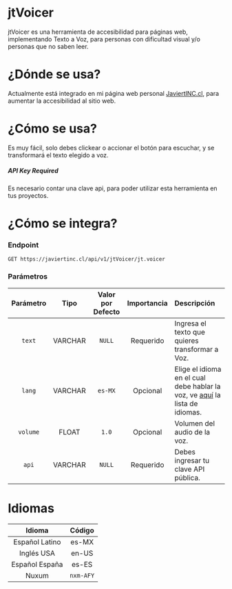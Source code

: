 # jtVoicer

jtVoicer es una herramienta de accesibilidad para páginas web, implementando Texto a Voz, para personas con dificultad visual y/o personas que no saben leer.

# ¿Dónde se usa?

Actualmente está integrado en mi página web personal [JaviertINC.cl](https://javiertinc.cl), para aumentar la accesibilidad al sitio web.

# ¿Cómo se usa?

Es muy fácil, solo debes clickear o accionar el botón para escuchar, y se transformará el texto elegido a voz.

##### API Key Required

Es necesario contar una clave api, para poder utilizar esta herramienta en tus proyectos.

# ¿Cómo se integra?



### Endpoint
```
GET https://javiertinc.cl/api/v1/jtVoicer/jt.voicer
```

### Parámetros
| Parámetro | Tipo | Valor por Defecto | Importancia | Descripción |
| :---: | :---: | :---: | :---: | :--- |
| `text` | VARCHAR | `NULL` | Requerido | Ingresa el texto que quieres transformar a Voz. |
| `lang` | VARCHAR | `es-MX` | Opcional | Elige el idioma en el cual debe hablar la voz, ve [aquí](#idiomas) la lista de idiomas. |
| `volume` | FLOAT | `1.0` | Opcional | Volumen del audio de la voz. |
| `api` | VARCHAR | `NULL` | Requerido | Debes ingresar tu clave API pública. |


# Idiomas

| Idioma | Código |
| :---: | :---: |
| Español Latino | es-MX |
| Inglés USA | en-US |
| Español España | es-ES |
| Nuxum | `nxm-AFY` |
